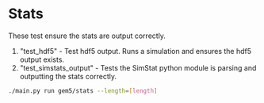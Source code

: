 # Stats

These test ensure the stats are output correctly.

1. "test_hdf5" - Test hdf5 output. Runs a simulation and ensures the hdf5
   output exists.
2. "test_simstats_output" - Tests the SimStat python module is parsing and
   outputting the stats correctly.

```bash
./main.py run gem5/stats --length=[length]
```
